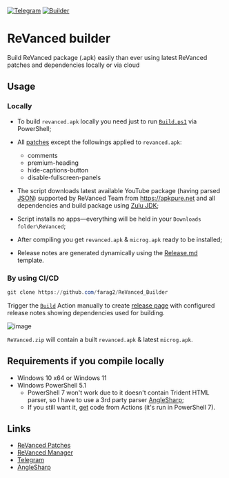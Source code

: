 [![Telegram](https://img.shields.io/badge/Sophia%20Chat-Telegram-blue?style=flat&logo=Telegram)](https://t.me/sophia_chat) [![Builder](https://img.shields.io/github/actions/workflow/status/farag2/ReVanced_Builder/Build.yml?label=GitHub%20Actions&logo=GitHub)](https://github.com/farag2/ReVanced_Builder/actions)

# ReVanced builder

Build ReVanced package (.apk) easily than ever using latest ReVanced patches and dependencies locally or via cloud

## Usage

### Locally

* To build `revanced.apk` locally you need just to run [`Build.ps1`](https://github.com/farag2/ReVanced_Builder/blob/main/Build.ps1) via PowerShell;
* All [patches](https://github.com/revanced/revanced-patches) except the followings applied to `revanced.apk`:
  * comments
  * premium-heading
  * hide-captions-button
  * disable-fullscreen-panels

* The script downloads latest available YouTube package (having parsed [JSON](https://github.com/revanced/revanced-patches/blob/main/patches.json)) supported by ReVanced Team from <https://apkpure.net> and all dependencies and build package using [Zulu JDK](https://www.azul.com/downloads/?package=jdk);
* Script installs no apps—everything will be held in your `Downloads folder\ReVanced`;
* After compiling you get `revanced.apk` & `microg.apk` ready to be installed;
* Release notes are generated dynamically using the [Release.md](https://github.com/far…r/blob/main/Release.md) template.

### By using CI/CD

```powershell
git clone https://github.com/farag2/ReVanced_Builder
```

Trigger the [`Build`](https://github.com/farag2/ReVanced_Builder/actions/workflows/Build.yml) Action manually to create [release page](https://github.com/farag2/ReVanced_Builder/releases/latest) with configured release notes showing dependencies used for building.

![image](https://user-images.githubusercontent.com/10544660/187949763-82fd7a07-8e4e-4527-b631-11920077141f.png)

`ReVanced.zip` will contain a built `revanced.apk` & latest `microg.apk`.

## Requirements if you compile locally

* Windows 10 x64 or Windows 11
* Windows PowerShell 5.1
  * PowerShell 7 won't work due to it doesn't contain Trident HTML parser, so I have to use a 3rd party parser [AngleSharp](https://github.com/AngleSharp/AngleSharp);
  * If you still want it, [get](https://github.com/farag2/ReVanced_Builder/blob/main/Scripts/YouTube.ps1#L13) code from Actions (it's run in PowerShell 7).

## Links

* [ReVanced Patches](https://github.com/revanced/revanced-patches)
* [ReVanced Manager](https://github.com/revanced/revanced-manager)
* [Telegram](https://t.me/sophia_chat)
* [AngleSharp](https://github.com/AngleSharp/AngleSharp)
